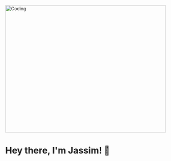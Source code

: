 <img align="center" alt="Coding" width="100%" height="400" background-size="cover" src="https://media.giphy.com/media/A5ffIYwJoEpVcMOYiO/giphy.gif">

# Hey there, I'm Jassim! 👋
<!--
**jassimalfonso/jassimalfonso** is a ✨ _special_ ✨ repository because its `README.md` (this file) appears on your GitHub profile.

Here are some ideas to get you started:

- 🔭 I’m currently working on ...
- 🌱 I’m currently learning ...
- 👯 I’m looking to collaborate on ...
- 🤔 I’m looking for help with ...0
- 💬 Ask me about ...
- 📫 How to reach me: ...
- 😄 Pronouns: ...
- ⚡ Fun fact: ...
-->
